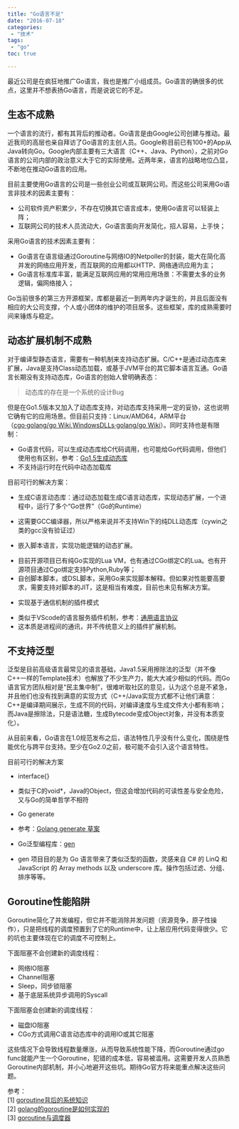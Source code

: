 ```yaml
---
title: "Go语言不足"
date: "2016-07-18"
categories:
 - "技术"
tags:
 - "go"
toc: true

---
```


最近公司是在疯狂地推广Go语言，我也是推广小组成员。Go语言的确很多的优点，这里并不想表扬Go语言，而是说说它的不足。

## 生态不成熟

一个语言的流行，都有其背后的推动者。Go语言是由Google公司创建与推动。最近我司的高层也亲自拜访了Go语言的主创人员。Google称目前已有100+的App从Java转向Go。Google内部主要有三大语言（C++、Java、Python），之前对Go语言的公司内部的政治意义大于它的实际使用。近两年来，语言的战略地位凸显，不断地在推动Go语言的应用。

目前主要使用Go语言的公司是一些创业公司或互联网公司。而这些公司采用Go语言非技术的因素主要有：

 * 公司软件资产积累少，不存在切换其它语言成本，使用Go语言可以轻装上阵；
 * 互联网公司的技术人员流动大，Go语言面向开发简化，招人容易，上手快；
<!--more-->
采用Go语言的技术因素主要有：

 * Go语言在语言级通过Goroutine与网络IO的Netpoller的封装，能大在简化高并发的网络应用开发，而互联网的应用都以HTTP、网络通讯应用为主；
 * Go语言标准库丰富，能满足互联网应用的常用应用场景：不需要太多的业务逻辑，偏网络接入；

Go当前很多的第三方开源框架，库都是最近一到两年内才诞生的，并且后面没有相应的大公司支撑，个人或小团体的维护的项目居多。这些框架，库的成熟需要时间来锤炼与稳定。

## 动态扩展机制不成熟

对于编译型静态语言，需要有一种机制来支持动态扩展。C/C++是通过动态库来扩展，Java是支持Class动态加载，或基于JVM平台的其它脚本语言互通。Go语言长期没有支持动态库，Go语言的创始人曾明确表态：

 > 动态库的存在是一个系统的设计Bug

但是在Go1.5版本又加入了动态库支持，对动态库支持采用一定的妥协，这也说明它确有它的应用场景。但目前只支持：Linux/AMD64，ARM平台（[cgo·golang/go Wiki](https://github.com/golang/go/wiki/cgo),[WindowsDLLs·golang/go Wiki](https://github.com/golang/go/wiki/WindowsDLLs)）。同时支持也是有限制：

 * Go语言代码，可以生成动态库给C代码调用，也可能给Go代码调用，但他们使用也有区别，参考：[Go1.5生成动态库](http://www.golangtc.com/t/55976045b09ecc0f51000001)
 * 不支持运行时在代码中动态加载库

目前可行的解决方案：

 * 生成C语言动态库：通过动态加载生成C语言动态库，实现动态扩展，一个进程中，运行了多个“Go世界”（Go的Runtime）

  - 这需要GCC编译器，所以严格来说并不支持Win下的纯DLL动态库（cywin之类的gcc没有验证过）

 * 嵌入脚本语言，实现功能逻辑的动态扩展。

  - 目前开源项目已有纯Go实现的Lua VM，也有通过CGo绑定C的Lua。也有开源项目通过Cgo绑定支持Python,Ruby等；
  - 自创脚本脚本，或DSL脚本，采用Go来实现脚本解释。但如果对性能要高要求，需要支持对脚本的JIT，这是相当有难度，目前也未见有解决方案。

 * 实现基于通信机制的插件模式

  - 类似于VScode的语言服务插件机制，参考：[通用语言协议](http://www.oschina.net/translate/common-language-protocol)
  - 这本质是进程间的通讯，并不传统意义上的插件扩展机制。


## 不支持泛型

泛型是目前高级语言最常见的语言基础，Java1.5采用擦除法的泛型（并不像C++一样的Template技术）也解放了不少生产力，能大大减少相似的代码。而Go语言官方团队相对是“民主集中制”，很难听取社区的意见，认为这个总是不紧急，并且他们也没有找到满意的实现方式（C++/Java实现方式都不让他们满意：C++是编译期间展示，生成不同的代码，对编译速度与生成文件大小都有影响；而Java是擦除法，只是语法糖，生成Bytecode变成Object对象，并没有本质变化）。

从目前来看，Go语言在1.0规范发布之后，语法特性几乎没有什么变化，围绕是性能优化与跨平台支持。至少在Go2.0之前，极可能不会引入这个语言特性。

目前可行的解决方案

 * interface{}

  - 类似于C的void*，Java的Object，但这会增加代码的可读性差与安全危险，又与Go的简单哲学不相符

 * Go generate

  - 参考：[Golang generate 草案](http://www.kuqin.com/shuoit/20141104/343014.html)

 * Go泛型编程库：[gen](http://www.open-open.com/lib/view/open1389580392476.html)

  - gen 项目目的是为 Go 语言带来了类似泛型的函数，灵感来自 C# 的 LinQ 和 JavaScript 的 Array methods 以及 underscore 库。操作包括过滤、分组、排序等等。

## Goroutine性能陷阱

Goroutine简化了并发编程，但它并不能消除并发问题（资源竞争，原子性操作），只是把线程的调度预置到了它的Runtime中，让上层应用代码变得很少。它的坑也主要体现在它的调度不可控制上。

下面阻塞不会创建新的调度线程：
 
 * 网络IO阻塞
 * Channel阻塞
 * Sleep，同步锁阻塞
 * 基于底层系统异步调用的Syscall

下面阻塞会创建新的调度线程：

 * 磁盘IO阻塞
 * CGo方式调用C语言动态库中的调用IO或其它阻塞

这些情况下会导致线程数量爆涨，从而导致系统性能下降，而Goroutine通过go func就能产生一个Goroutine，犯错的成本低，容易被滥用。这需要开发人员熟悉Goroutine内部机制，并小心地避开这些坑。期待Go官方将来能重点解决这些问题。

参考：  
[1] [goroutine背后的系统知识](http://studygolang.com/articles/84)  
[2] [golang的goroutine是如何实现的](http://www.zhihu.com/question/20862617)  
[3] [goroutine与调度器](http://studygolang.com/articles/1855)  